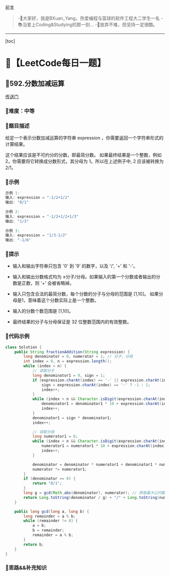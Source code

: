 前言
> -🏀大家好，我是BXuan_Yang，热爱编程与篮球的软件工程大二学生一名
> -📚当爱上Coding&Studying的那一刻...
> -🏃‍放弃不难，但坚持一定很酷。
---

[toc]

# 🍔【LeetCode每日一题】

##  🍟592.分数加减运算

[传送门](https://leetcode.cn/problems/fraction-addition-and-subtraction/)

### 🍕难度：中等

### 🌭题目描述

给定一个表示分数加减运算的字符串 expression ，你需要返回一个字符串形式的计算结果。 

这个结果应该是不可约分的分数，即最简分数。 如果最终结果是一个整数，例如 2，你需要将它转换成分数形式，其分母为 1。所以在上述例子中, 2 应该被转换为 2/1。


### 🍿示例 

```java
示例 1:
输入: expression = "-1/2+1/2"
输出: "0/1"
    
示例 2:
输入: expression = "-1/2+1/2+1/3"
输出: "1/3"
    
示例 3:
输入: expression = "1/3-1/2"
输出: "-1/6"
```

### 🥓提示

- 输入和输出字符串只包含 '0' 到 '9' 的数字，以及 '/', '+' 和 '-'。 

- 输入和输出分数格式均为 ±分子/分母。如果输入的第一个分数或者输出的分数是正数，则 '+' 会被省略掉。
- 输入只包含合法的最简分数，每个分数的分子与分母的范围是  [1,10]。 如果分母是1，意味着这个分数实际上是一个整数。
- 输入的分数个数范围是 [1,10]。
- 最终结果的分子与分母保证是 32 位整数范围内的有效整数。

### 🧇代码示例

```java
class Solution {
    public String fractionAddition(String expression) {
        long denominator = 0, numerator = 1; // 分子，分母
        int index = 0, n = expression.length();
        while (index < n) {
            // 读取分子
            long denominator1 = 0, sign = 1;
            if (expression.charAt(index) == '-' || expression.charAt(index) == '+') {
                sign = expression.charAt(index) == '-' ? -1 : 1;
                index++;
            }
            while (index < n && Character.isDigit(expression.charAt(index))) {
                denominator1 = denominator1 * 10 + expression.charAt(index) - '0';
                index++;
            }
            denominator1 = sign * denominator1;
            index++;

            // 读取分母
            long numerator1 = 0;
            while (index < n && Character.isDigit(expression.charAt(index))) {
                numerator1 = numerator1 * 10 + expression.charAt(index) - '0';
                index++;
            }

            denominator = denominator * numerator1 + denominator1 * numerator;
            numerator *= numerator1;
        }
        if (denominator == 0) {
            return "0/1";
        }
        long g = gcd(Math.abs(denominator), numerator); // 获取最大公约数
        return Long.toString(denominator / g) + "/" + Long.toString(numerator / g);
    }

    public long gcd(long a, long b) {
        long remainder = a % b;
        while (remainder != 0) {
            a = b;
            b = remainder;
            remainder = a % b;
        }
        return b;
    }
}
```
### 🧀思路&&补充知识